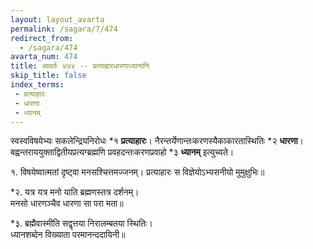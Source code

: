 ```yaml
---
layout: layout_avarta
permalink: /sagara/7/474
redirect_from:
  - /sagara/474
avarta_num: 474
title: आवर्तः ४७४ -- प्रत्याहारधारणाध्यानानि
skip_title: false
index_terms: 
 - प्रत्याहारः
 - धारणा
 - ध्यानम्
---
```


स्वस्वविषयेभ्यः सकलेन्द्रियनिरोधः *१ **प्रत्याहारः**। नैरन्तर्येणान्तःकरणस्यैकाकारतास्थितिः *२ **धारणा**। बह्वन्तराययुक्ताद्वितीयप्रत्यग्ब्रह्मणि प्रवहदन्तःकरणप्रवाहो *३ **ध्यानम्** इत्युच्यते।

<div class="footnote" markdown="1">
१. विषयेष्वात्मतां दृष्ट्वा मनसश्चित्तमज्जनम्।  
प्रत्याहारः स विज्ञेयोऽभ्यसनीयो मुमुक्षुभिः॥

*२. यत्र यत्र मनो याति ब्रह्मणस्तत्र दर्शनम्।  
मनसो धारणञ्चैव धारणा सा परा मता॥

*३. ब्रह्मैवास्मीति सद्वृत्तया निरालम्बतया स्थितिः।  
ध्यानशब्देन विख्याता परमानन्ददायिनी॥
</div>